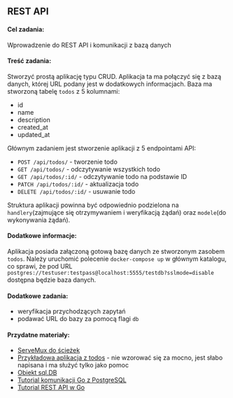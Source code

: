 ## REST API
 
#### Cel zadania: 
  Wprowadzenie do REST API i komunikacji z bazą danych

#### Treść zadania:
Stworzyć prostą aplikację typu CRUD. 
Aplikacja ta ma połączyć się z bazą danych, której URL podany jest w dodatkowych informacjach. 
Baza ma stworzoną tabelę `todos` z 5 kolumnami: 
   - id
   - name
   - description
   - created_at
   - updated_at

Głównym zadaniem jest stworzenie aplikacji z 5 endpointami API:
   - `POST /api/todos/` - tworzenie todo
   - `GET /api/todos/` - odczytywanie wszystkich todo
   - `GET /api/todos/:id/` - odczytywanie todo na podstawie ID
   - `PATCH /api/todos/:id/` - aktualizacja todo
   - `DELETE /api/todos/:id/` - usuwanie todo
  
Struktura aplikacji powinna być odpowiednio podzielona na `handlery`(zajmujące się otrzymywaniem i weryfikacją żądań) oraz `modele`(do wykonywania żądań).

#### Dodatkowe informacje:
Aplikacja posiada załączoną gotową bazę danych ze stworzonym zasobem `todos`.
Należy uruchomić polecenie `docker-compose up` w głównym katalogu, co sprawi, że
pod URL `postgres://testuser:testpass@localhost:5555/testdb?sslmode=disable` dostępna 
będzie baza danych.

#### Dodatkowe zadania:
  - weryfikacja przychodzących zapytań
  - podawać URL do bazy za pomocą flagi `db` 

#### Przydatne materiały:
  - [ServeMux do ścieżek](https://golang.org/pkg/net/http/#ServeMux)
  - [Przykładowa aplikacja z todos](https://github.com/westonplatter/example-golang-todo) - nie wzorować się za mocno, jest słabo napisana i ma służyć tylko jako pomoc
  - [Obiekt sql.DB](https://golang.org/pkg/database/sql/#DB)
  - [Tutorial komunikacji Go z PostgreSQL](https://flaviocopes.com/golang-sql-database/)
  - [Tutorial REST API w Go](https://www.codementor.io/codehakase/building-a-restful-api-with-golang-a6yivzqdo)

